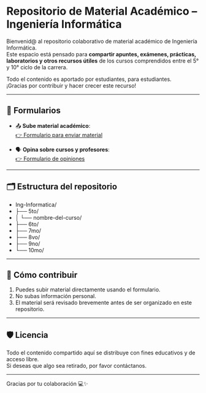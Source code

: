 # Repositorio de Material Académico – Ingeniería Informática

Bienvenid@ al repositorio colaborativo de material académico de Ingeniería Informática.  
Este espacio está pensado para **compartir apuntes, exámenes, prácticas, laboratorios y otros recursos útiles** de los cursos comprendidos entre el 5° y 10° ciclo de la carrera.

Todo el contenido es aportado por estudiantes, para estudiantes.  
¡Gracias por contribuir y hacer crecer este recurso!

---

## 🔗 Formularios

- 📤 **Sube material académico**:  
  [👉 Formulario para enviar material](https://forms.gle/wdWbTZs6XrR2zmDz6)

- 🗣️ **Opina sobre cursos y profesores**:  
  [👉 Formulario de opiniones](https://forms.gle/gaWnw48gSrTHaGGDA)

---

## 🗂️ Estructura del repositorio
- Ing-Informatica/
- ├── 5to/
- │   └── nombre-del-curso/
- ├── 6to/
- ├── 7mo/
- ├── 8vo/
- ├── 9no/
- └── 10mo/

---

## 🙌 Cómo contribuir

1. Puedes subir material directamente usando el formulario.
2. No subas información personal.
3. El material será revisado brevemente antes de ser organizado en este repositorio.

---

## 🛡️ Licencia

Todo el contenido compartido aquí se distribuye con fines educativos y de acceso libre.  
Si deseas que algo sea retirado, por favor contáctanos.

---

Gracias por tu colaboración 💻✨

